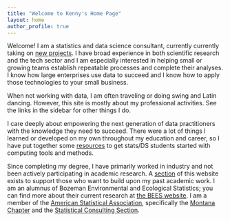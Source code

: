 ```yaml
---
title: "Welcome to Kenny's Home Page"
layout: home
author_profile: true
---
```


Welcome! I am a statistics and data science consultant, currently currently
taking on [new projects](consulting). I have broad experience in both
scientific research and the tech sector and I am especially interested in
helping small or growing teams establish repeatable processes and complete
their analyses. I know how large enterprises use data to succeed and I know how
to apply those technologies to your small business.

When not working with data, I am often traveling or doing swing and Latin
dancing. However, this site is mostly about my professional activities.
See the links in the sidebar for other things I do.

I care deeply about empowering the next generation of data practitioners with
the knowledge they need to succeed. There were a lot of things I learned or
developed on my own throughout my education and career, so I have put together
some [resources](computing) to get stats/DS students started with computing
tools and methods.

Since completing my degree, I have primarily worked in industry and not been
actively participating in academic research. A [section](research) of this
website exists to support those who want to build upon my past academic work.
I am an alumnus of Bozeman Environmental and Ecological Statistics; you can
find more about their current research at
[the BEES website](https://bozemanenvrstat.github.io). I am a member of the
[American Statistical Association](https://www.amstat.org), specifically the
[Montana Chapter](https://community.amstat.org/montana/home) and the
[Statistical Consulting Section](https://community.amstat.org/cnsl/home).
